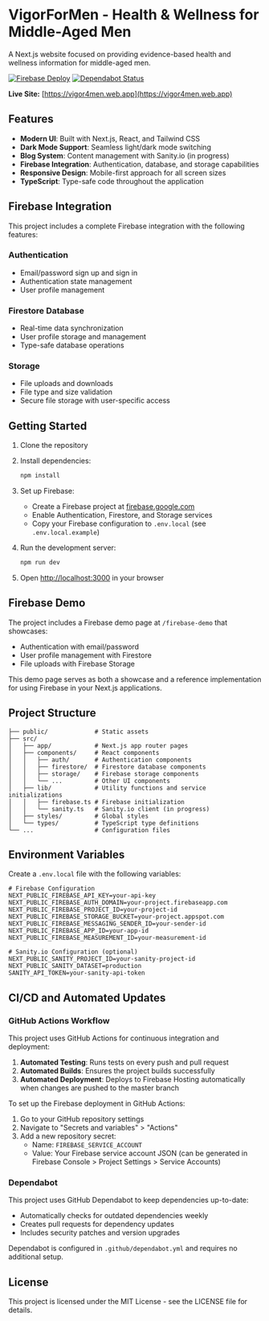 # VigorForMen - Health & Wellness for Middle-Aged Men

A Next.js website focused on providing evidence-based health and wellness information for middle-aged men.

[![Firebase Deploy](https://github.com/Joshjay11/vigorformen/actions/workflows/firebase-deploy.yml/badge.svg)](https://github.com/Joshjay11/vigorformen/actions/workflows/firebase-deploy.yml)
[![Dependabot Status](https://api.dependabot.com/badges/status?host=github&repo=Joshjay11/vigorformen)](https://dependabot.com)

**Live Site:** [https://vigor4men.web.app](https://vigor4men.web.app)

## Features

- **Modern UI**: Built with Next.js, React, and Tailwind CSS
- **Dark Mode Support**: Seamless light/dark mode switching
- **Blog System**: Content management with Sanity.io (in progress)
- **Firebase Integration**: Authentication, database, and storage capabilities
- **Responsive Design**: Mobile-first approach for all screen sizes
- **TypeScript**: Type-safe code throughout the application

## Firebase Integration

This project includes a complete Firebase integration with the following features:

### Authentication

- Email/password sign up and sign in
- Authentication state management
- User profile management

### Firestore Database

- Real-time data synchronization
- User profile storage and management
- Type-safe database operations

### Storage

- File uploads and downloads
- File type and size validation
- Secure file storage with user-specific access

## Getting Started

1. Clone the repository
2. Install dependencies:
   ```bash
   npm install
   ```
3. Set up Firebase:
   - Create a Firebase project at [firebase.google.com](https://firebase.google.com)
   - Enable Authentication, Firestore, and Storage services
   - Copy your Firebase configuration to `.env.local` (see `.env.local.example`)

4. Run the development server:
   ```bash
   npm run dev
   ```

5. Open [http://localhost:3000](http://localhost:3000) in your browser

## Firebase Demo

The project includes a Firebase demo page at `/firebase-demo` that showcases:

- Authentication with email/password
- User profile management with Firestore
- File uploads with Firebase Storage

This demo page serves as both a showcase and a reference implementation for using Firebase in your Next.js applications.

## Project Structure

```
├── public/             # Static assets
├── src/
│   ├── app/            # Next.js app router pages
│   ├── components/     # React components
│   │   ├── auth/       # Authentication components
│   │   ├── firestore/  # Firestore database components
│   │   ├── storage/    # Firebase storage components
│   │   └── ...         # Other UI components
│   ├── lib/            # Utility functions and service initializations
│   │   ├── firebase.ts # Firebase initialization
│   │   └── sanity.ts   # Sanity.io client (in progress)
│   ├── styles/         # Global styles
│   └── types/          # TypeScript type definitions
└── ...                 # Configuration files
```

## Environment Variables

Create a `.env.local` file with the following variables:

```
# Firebase Configuration
NEXT_PUBLIC_FIREBASE_API_KEY=your-api-key
NEXT_PUBLIC_FIREBASE_AUTH_DOMAIN=your-project.firebaseapp.com
NEXT_PUBLIC_FIREBASE_PROJECT_ID=your-project-id
NEXT_PUBLIC_FIREBASE_STORAGE_BUCKET=your-project.appspot.com
NEXT_PUBLIC_FIREBASE_MESSAGING_SENDER_ID=your-sender-id
NEXT_PUBLIC_FIREBASE_APP_ID=your-app-id
NEXT_PUBLIC_FIREBASE_MEASUREMENT_ID=your-measurement-id

# Sanity.io Configuration (optional)
NEXT_PUBLIC_SANITY_PROJECT_ID=your-sanity-project-id
NEXT_PUBLIC_SANITY_DATASET=production
SANITY_API_TOKEN=your-sanity-api-token
```

## CI/CD and Automated Updates

### GitHub Actions Workflow

This project uses GitHub Actions for continuous integration and deployment:

1. **Automated Testing**: Runs tests on every push and pull request
2. **Automated Builds**: Ensures the project builds successfully
3. **Automated Deployment**: Deploys to Firebase Hosting automatically when changes are pushed to the master branch

To set up the Firebase deployment in GitHub Actions:

1. Go to your GitHub repository settings
2. Navigate to "Secrets and variables" > "Actions"
3. Add a new repository secret:
   - Name: `FIREBASE_SERVICE_ACCOUNT`
   - Value: Your Firebase service account JSON (can be generated in Firebase Console > Project Settings > Service Accounts)

### Dependabot

This project uses GitHub Dependabot to keep dependencies up-to-date:

- Automatically checks for outdated dependencies weekly
- Creates pull requests for dependency updates
- Includes security patches and version upgrades

Dependabot is configured in `.github/dependabot.yml` and requires no additional setup.

## License

This project is licensed under the MIT License - see the LICENSE file for details.
